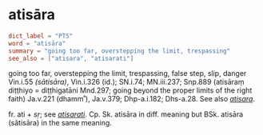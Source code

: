 # atisāra

``` toml
dict_label = "PTS"
word = "atisāra"
summary = "going too far, overstepping the limit, trespassing"
see_also = ["atisara", "atisarati"]
```

going too far, overstepping the limit, trespassing, false step, slip, danger Vin.i.55 *(sātisāra)*, Vin.i.326 (id.); SN.i.74; MN.iii.237; Snp.889 (atisāraṃ diṭṭhiyo = diṭṭhigatāni Mnd.297; going beyond the proper limits of the right faith) Ja.v.221 (dhamm˚), Ja.v.379; Dhp\-a.i.182; Dhs\-a.28. See also *[atisara](atisara.md)*.

fr. ati \+ *sṛ*; see *[atisarati](atisarati.md)*. Cp. Sk. atisāra in diff. meaning but BSk. atisāra (sâtisāra) in the same meaning.

